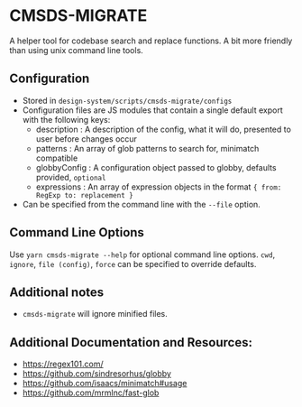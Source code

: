 # CMSDS-MIGRATE

A helper tool for codebase search and replace functions.
A bit more friendly than using unix command line tools.

## Configuration

- Stored in `design-system/scripts/cmsds-migrate/configs`
- Configuration files are JS modules that contain a single default export with the following keys:
  - description : A description of the config, what it will do, presented to user before changes occur
  - patterns : An array of glob patterns to search for, minimatch compatible
  - globbyConfig : A configuration object passed to globby, defaults provided, `optional`
  - expressions : An array of expression objects in the format `{ from: RegExp to: replacement }`
- Can be specified from the command line with the `--file` option.

## Command Line Options

Use `yarn cmsds-migrate --help` for optional command line options. `cwd`, `ignore`, `file (config)`, `force` can be specified to override defaults.

## Additional notes

- `cmsds-migrate` will ignore minified files.

## Additional Documentation and Resources:

- https://regex101.com/
- https://github.com/sindresorhus/globby
- https://github.com/isaacs/minimatch#usage
- https://github.com/mrmlnc/fast-glob
